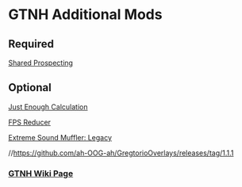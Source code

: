 # GTNH Additional Mods
## Required
[Shared Prospecting](https://github.com/Lyfts/SharedProspecting/releases/tag/2.0.3)

## Optional
[Just Enough Calculation](https://github.com/GTNewHorizons/JustEnoughCalculation/releases/latest)

[FPS Reducer](https://www.curseforge.com/minecraft/mc-mods/fps-reducer/files/2627303)

[Extreme Sound Muffler: Legacy](https://github.com/Lyfts/ExtremeSoundMuffler-Legacy/releases/latest)



//https://github.com/ah-OOG-ah/GregtorioOverlays/releases/tag/1.1.1

### [GTNH Wiki Page](https://wiki.gtnewhorizons.com/wiki/Additional_Mods)

